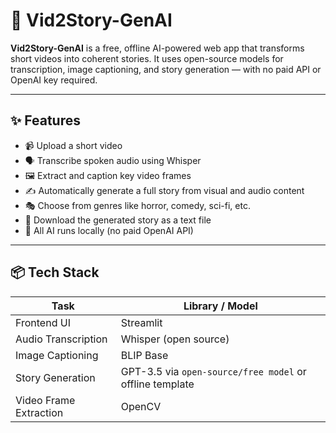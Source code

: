 # 🎥 Vid2Story-GenAI

**Vid2Story-GenAI** is a free, offline AI-powered web app that transforms short videos into coherent stories. It uses open-source models for transcription, image captioning, and story generation — with no paid API or OpenAI key required.

---

## ✨ Features

- 📹 Upload a short video
- 🗣️ Transcribe spoken audio using Whisper
- 🖼️ Extract and caption key video frames
- ✍️ Automatically generate a full story from visual and audio content
- 🎭 Choose from genres like horror, comedy, sci-fi, etc.
- 💾 Download the generated story as a text file
- 🧠 All AI runs locally (no paid OpenAI API)

---

## 📦 Tech Stack

| Task                 | Library / Model       |
|----------------------|------------------------|
| Frontend UI          | Streamlit              |
| Audio Transcription  | Whisper (open source)  |
| Image Captioning     | BLIP Base              |
| Story Generation     | GPT-3.5 via `open-source/free model` or offline template |
| Video Frame Extraction | OpenCV               |
